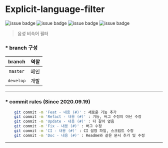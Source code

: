# Explicit-language-filter

![issue badge](https://img.shields.io/badge/Python-3.7.6-blue)
![issue badge](https://img.shields.io/badge/React-16.13.1-9cf)
![issue badge](https://img.shields.io/badge/Django-3.1.1-green)
![issue badge](https://img.shields.io/badge/Keras-2.3.1-red)

> 음성 비속어 필터

### * branch 구성
|branch|역할|
|:---:|:---:|
|`master`|메인|
|`develop`|개발|

---

### * commit rules (Since 2020.09.19)
~~~zsh
    git commit -m 'Feat - 내용 (#)' : 새로운 기능 추가
    git commit -m 'Refact - 내용 (#)' : 기능, 버그 수정이 아닌 수정
    git commit -m 'Update - 내용 (#)' : 다 갈아 엎음
    git commit -m 'Fix - 내용 (#)' : 버그 수정
    git commit -m 'CI - 내용 (#)' : CI 설정 파일, 스크립트 수정
    git commit -m 'Doc - 내용 (#)' : Readme와 같은 문서 추가 및 수정
~~~
---
